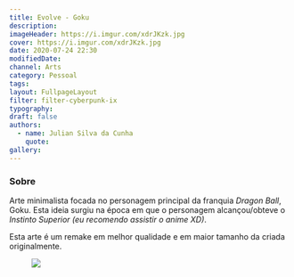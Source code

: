 ```yaml
---
title: Evolve - Goku
description:
imageHeader: https://i.imgur.com/xdrJKzk.jpg
cover: https://i.imgur.com/xdrJKzk.jpg
date: 2020-07-24 22:30
modifiedDate:
channel: Arts
category: Pessoal
tags:
layout: FullpageLayout
filter: filter-cyberpunk-ix
typography:
draft: false
authors:
  - name: Julian Silva da Cunha
    quote:
gallery:
---
```


### Sobre

Arte minimalista focada no personagem principal da franquia _Dragon Ball_, Goku. Esta ideia surgiu na época em que o personagem alcançou/obteve o _Instinto Superior_ _(eu recomendo assistir o anime XD)_.

Esta arte é um remake em melhor qualidade e em maior tamanho da criada originalmente.

<figure>
<img src="https://i.imgur.com/xdrJKzk.jpg" className="img-fluid mx-auto d-block"/>
</figure>
